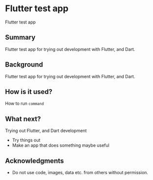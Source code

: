 # Flutter test app

Flutter test app

## Summary

Flutter test app for trying out development with Flutter, and Dart.

## Background

Flutter test app for trying out development with Flutter, and Dart.

## How is it used?

How to run ``command`` 

## What next?

Trying out Flutter, and Dart development
* Try things out
* Make an app that does something maybe useful

## Acknowledgments

* Do not use code, images, data etc. from others without permission.
